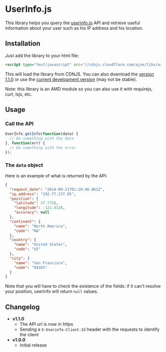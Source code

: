 UserInfo.js
============

This library helps you query the [userinfo.io](http://userinfo.io) API and retrieve useful information about your user such as his IP address and his location.

## Installation

Just add the library to your html file:

```html
<script type="text/javascript" src="//cdnjs.cloudflare.com/ajax/libs/userinfo/1.1.0/userinfo.min.js"></script>
```

This will load the library from CDNJS. You can also download the [version 1.1.0](https://github.com/vdurmont/userinfo-js/releases/tag/v1.1.0) or use the [current development version](https://github.com/vdurmont/userinfo-js/blob/master/dist/userinfo.min.js) (may not be stable).

Note: this library is an AMD module so you can also use it with requirejs, curl, lsjs, etc.

## Usage

### Call the API

```javascript
UserInfo.getInfo(function(data) {
  // Do something with the data
}, function(err) {
  // Do something with the error
});
```

### The `data` object

Here is an example of what is returned by the API:

```json
{
  "request_date": "2014-09-21T01:20:46.861Z",
  "ip_address": "192.77.237.95",
  "position": {
    "latitude": 37.7758,
    "longitude": -122.4128,
    "accuracy": null
  },
  "continent": {
    "name": "North America",
    "code": "NA"
  },
  "country": {
    "name": "United States",
    "code": "US"
  },
  "city": {
    "name": "San Francisco",
    "code": "94103"
  }
}
```

Note that you will have to check the existence of the fields: if it can't resolve your position, userinfo will return `null` values.

## Changelog

* **v1.1.0**
    * The API url is now in https
    * Sending a `X-Userinfo-Client-Id` header with the requests to identify the client
* **v1.0.0**
    * Initial release
